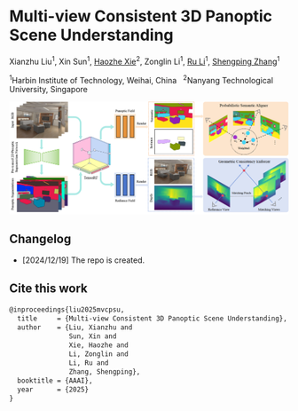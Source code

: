 # Multi-view Consistent 3D Panoptic Scene Understanding

Xianzhu Liu<sup>1</sup>, 
Xin Sun<sup>1</sup>, 
[Haozhe Xie](https://haozhexie.com/about)<sup>2</sup>, 
Zonglin Li<sup>1</sup>, 
[Ru Li](https://liru0126.github.io)<sup>1</sup>, 
[Shengping Zhang](https://spzhang.wordpress.com)<sup>1</sup>

<sup>1</sup>Harbin Institute of Technology, Weihai, China&nbsp;&nbsp;
<sup>2</sup>Nanyang Technological University, Singapore

![Overview](https://github.com/aipixel/MVC-PSU/blob/main/images/Overview.png?raw=true)

## Changelog

- [2024/12/19] The repo is created.

## Cite this work

```
@inproceedings{liu2025mvcpsu,
  title     = {Multi-view Consistent 3D Panoptic Scene Understanding},
  author    = {Liu, Xianzhu and 
               Sun, Xin and 
               Xie, Haozhe and 
               Li, Zonglin and 
               Li, Ru and 
               Zhang, Shengping},
  booktitle = {AAAI},
  year      = {2025}
}
```